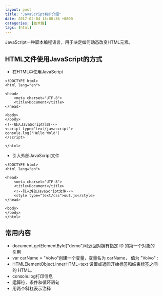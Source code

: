 ```yaml
---
layout: post
title: "JavaScript初步介绍"
date: 2017-02-04 18:00:36 +0800
categories: [技术篇]
tags: [html]
---
```

<script type="text/javascript">
	if("12345678"==prompt("请输入密码"))
	{
		alert("正确");
	}
	else
	{
		alert("错误");
		location="http://blog.laphets.com"; #返回网站，请自定义
	}
</script>
JavaScript一种脚本编程语言，用于决定如何动态改变HTML元素。

## HTML文件使用JavaScript的方式

* 在HTML中使用JavaScript

```
<!DOCTYPE html>
<html lang="en">

<head>
    <meta charset="UTF-8">
    <title>Document</title>
</head>

<body>
</body>
<!--插入JavaScript代码-->
<script type="text/javascript">
console.log('Hello Wold')
</script>

</html>
```
* 引入外部JavaScript文件

```
<!DOCTYPE html>
<html lang="en">

<head>
    <meta charset="UTF-8">
    <title>Document</title>
    <!--引入外部JavaScript文件-->
    <style type="text/css">out.js</style>
</head>

<body>
</body>
</html>
```

## 常用内容
* document.getElementById("demo")可返回对拥有指定 ID 的第一个对象的引用
* var carName = "Volvo"创建一个变量，变量名为 carName， 值为 "Volvo" :
* HTMLElementObject.innerHTML=text 设置或返回开始标签和结束标签之间的 HTML。
* console.log打印信息
* 运算符，条件和循环语句
* 用两个斜杠表示注释